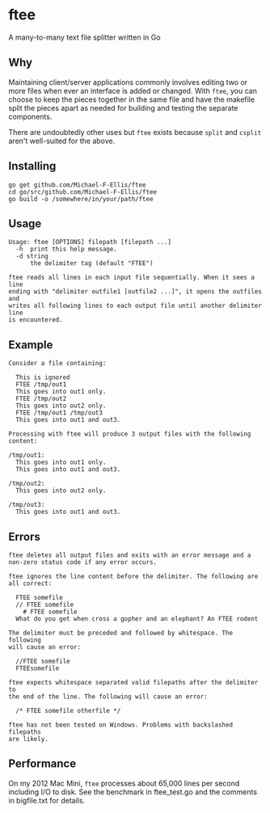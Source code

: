 # ftee
A many-to-many text file splitter written in Go

## Why
Maintaining client/server applications commonly involves editing two or more files when ever an interface is added or changed. With `ftee`, you can choose to keep the pieces together in the same file and have the makefile split the pieces apart as needed for building and testing the separate components. 

There are undoubtedly other uses but `ftee` exists because `split` and `csplit` aren't well-suited for the above.

## Installing
    go get github.com/Michael-F-Ellis/ftee
    cd go/src/github.com/Michael-F-Ellis/ftee
    go build -o /somewhere/in/your/path/ftee

## Usage
    Usage: ftee [OPTIONS] filepath [filepath ...]
      -h  print this help message.
      -d string
          the delimiter tag (default "FTEE")

    ftee reads all lines in each input file sequentially. When it sees a line
    ending with "delimiter outfile1 [outfile2 ...]", it opens the outfiles and
    writes all following lines to each output file until another delimiter line
    is encountered.

  ## Example
    Consider a file containing:

	  This is ignored
	  FTEE /tmp/out1
	  This goes into out1 only.
	  FTEE /tmp/out2
	  This goes into out2 only.
	  FTEE /tmp/out1 /tmp/out3
	  This goes into out1 and out3.

    Processing with ftee will produce 3 output files with the following content:

    /tmp/out1:
  	  This goes into out1 only.
  	  This goes into out1 and out3.

    /tmp/out2:
  	  This goes into out2 only.

    /tmp/out3:
  	  This goes into out1 and out3.


  ## Errors
	ftee deletes all output files and exits with an error message and a
	non-zero status code if any error occurs.

	ftee ignores the line content before the delimiter. The following are
	all correct:

	  FTEE somefile
	  // FTEE somefile
		# FTEE somefile
	  What do you get when cross a gopher and an elephant? An FTEE rodent

	The delimiter must be preceded and followed by whitespace. The following
	will cause an error:

	  //FTEE somefile
	  FTEEsomefile

	ftee expects whitespace separated valid filepaths after the delimiter to
	the end of the line. The following will cause an error:

	  /* FTEE somefile otherfile */

	ftee has not been tested on Windows. Problems with backslashed filepaths
	are likely.
	
  ## Performance
  On my 2012 Mac Mini, `ftee` processes about 65,000 lines per second including I/O to disk. See the benchmark in ftee_test.go and the comments in bigfile.txt for details.
